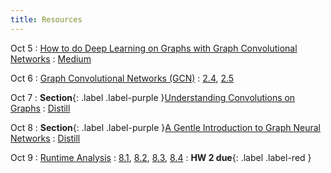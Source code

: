 ```yaml
---
title: Resources
---
```


Oct 5
: [How to do Deep Learning on Graphs with Graph Convolutional Networks](https://towardsdatascience.com/how-to-do-deep-learning-on-graphs-with-graph-convolutional-networks-62acf5b143d0)
  : [Medium](#)

Oct 6
: [Graph Convolutional Networks (GCN)](https://ai.plainenglish.io/graph-convolutional-networks-gcn-baf337d5cb6b)
  : [2.4](#), [2.5](#)

Oct 7
: **Section**{: .label .label-purple }[Understanding Convolutions on Graphs](https://distill.pub/2021/understanding-gnns/)
  : [Distill](#)

Oct 8
: **Section**{: .label .label-purple }[A Gentle Introduction to Graph Neural Networks](https://distill.pub/2021/gnn-intro/)
  : [Distill](#)

<!-- : **Lab**{: .label .label-purple } [Resizing Arrays](#) -->

Oct 9
: [Runtime Analysis](#)
  : [8.1](#), [8.2](#), [8.3](#), [8.4](#)
: **HW 2 due**{: .label .label-red }
